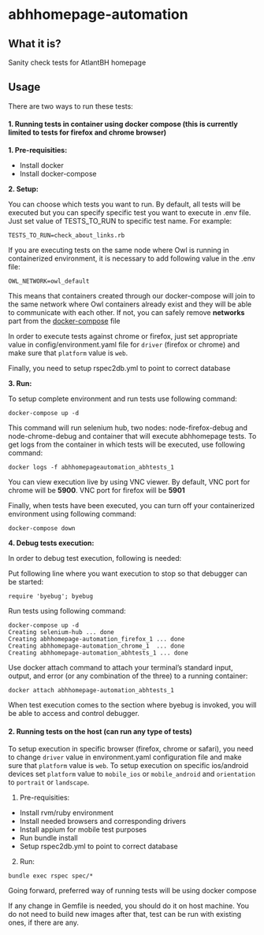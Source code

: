 # abhhomepage-automation

## What it is?
Sanity check tests for AtlantBH homepage

## Usage
There are two ways to run these tests:
#### 1. Running tests in container using docker compose (this is currently limited to tests for firefox and chrome browser)

**1. Pre-requisities:**

* Install docker
* Install docker-compose

**2. Setup:**

You can choose which tests you want to run. By default, all tests will be executed but you can specify specific test you want to execute in .env file. Just set value of TESTS_TO_RUN to specific test name. For example:
```
TESTS_TO_RUN=check_about_links.rb
```

If you are executing tests on the same node where Owl is running in containerized environment, it is necessary to add following value in the .env file:
```
OWL_NETWORK=owl_default
```
This means that containers created through our docker-compose will join to the same network where Owl containers already exist and they will be able to communicate with each other. If not, you can safely remove **networks** part from the [docker-compose](https://github.com/ATLANTBH/abhhomepage-automation/blob/master/docker-compose.yml) file

In order to execute tests against chrome or firefox, just set appropriate value in config/environment.yaml file for ```driver``` (firefox or chrome) and make sure that ```platform``` value is ```web```.

Finally, you need to setup rspec2db.yml to point to correct database

**3. Run:**

To setup complete environment and run tests use following command:
```
docker-compose up -d
```
This command will run selenium hub, two nodes: node-firefox-debug and node-chrome-debug and container that will execute abhhomepage tests. To get logs from the container in which tests will be executed, use following command:
```
docker logs -f abhhomepageautomation_abhtests_1
```
You can view execution live by using VNC viewer. By default, VNC port for chrome will be **5900**. VNC port for firefox will be **5901**

Finally, when tests have been executed, you can turn off your containerized environment using following command:
```
docker-compose down
```

**4. Debug tests execution:**

In order to debug test execution, following is needed:

Put following line where you want execution to stop so that debugger can be started:
```
require 'byebug'; byebug
```

Run tests using following command:
```
docker-compose up -d
Creating selenium-hub ... done
Creating abhhomepage-automation_firefox_1 ... done
Creating abhhomepage-automation_chrome_1  ... done
Creating abhhomepage-automation_abhtests_1 ... done
```

Use docker attach command to attach your terminal’s standard input, output, and error (or any combination of the three) to a running container:
```
docker attach abhhomepage-automation_abhtests_1
```

When test execution comes to the section where byebug is invoked, you will be able to access and control debugger.

#### 2. Running tests on the host (can run any type of tests)
To setup execution in specific browser (firefox, chrome or safari), you need to change ```driver``` value in environment.yaml configuration file and make sure that ```platform``` value is ```web```. To setup execution on specific ios/android devices set ```platform``` value to ```mobile_ios``` or ```mobile_android```  and ```orientation``` to ```portrait``` or ```landscape```.

1. Pre-requisities:
* Install rvm/ruby environment
* Install needed browsers and corresponding drivers
* Install appium for mobile test purposes
* Run bundle install
* Setup rspec2db.yml to point to correct database

2. Run:
```
bundle exec rspec spec/*
```

Going forward, preferred way of running tests will be using docker compose

If any change in Gemfile is needed, you should do it on host machine. You do not need to build new images after that, test can be run with existing ones, if there are any.
